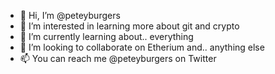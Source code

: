 - 👋 Hi, I’m @peteyburgers 
- 👀 I’m interested in learning more about git and crypto
- 🌱 I’m currently learning about.. everything
- 💞️ I’m looking to collaborate on Etherium and.. anything else
- 📫 You can reach me @peteyburgers on Twitter

<!---
peteyburgers/peteyburgers is a ✨ special ✨ repository because its `README.md` (this file) appears on your GitHub profile.
You can click the Preview link to take a look at your changes.
--->
